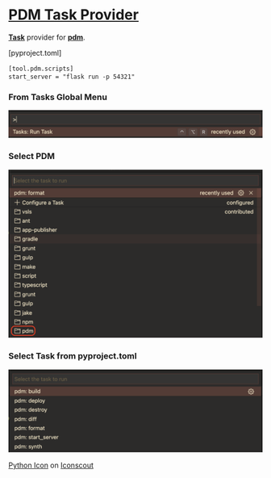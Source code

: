 # [PDM Task Provider](https://marketplace.visualstudio.com/items?itemName=knowsuchagency.pdm-task-provider)

[**Task**][tasks] provider for [**pdm**][pdm].


[pyproject.toml]
```
[tool.pdm.scripts]
start_server = "flask run -p 54321"
```

### From Tasks Global Menu
![](static/entrypoint.png)

### Select PDM
![](static/all_tasks.png)

[pdm]: https://pdm.fming.dev
[tasks]: https://code.visualstudio.com/docs/editor/tasks

### Select Task from pyproject.toml
![](static/pdm_tasks.png)

<footer>
<a href="https://iconscout.com/icons/python" target="_blank">Python Icon</a> on <a href="https://iconscout.com">Iconscout</a>
</footer>
